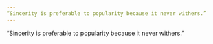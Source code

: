 ```yaml
---
“Sincerity is preferable to popularity because it never withers.”
---
```


“Sincerity is preferable to popularity because it never withers.”